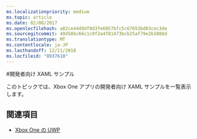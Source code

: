 ```yaml
---
ms.localizationpriority: medium
ms.topic: article
ms.date: 02/08/2017
ms.openlocfilehash: a82ce4449df8d3fe6057bfc5c67653bd03cec3de
ms.sourcegitcommit: 49d58bc66c1c9f2a4f81473bcb25af79e2b1088d
ms.translationtype: MT
ms.contentlocale: ja-JP
ms.lasthandoff: 12/11/2018
ms.locfileid: "8937610"
---
```

#<a name="xaml-samples-for-developers"></a>開発者向け XAML サンプル

このトピックでは、Xbox One アプリの開発者向け XAML サンプルを一覧表示します。

## <a name="see-also"></a>関連項目
- [Xbox One の UWP](index.md)

